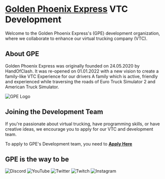 # [Golden Phoenix Express](https://truckersmp.com/vtc/51501) VTC Development

Welcome to the Golden Phoenix Express's (GPE) development organization, where we collaborate to enhance our virtual
trucking company (VTC).

## About GPE

Golden Phoenix Express was originally founded on 24.05.2020 by HandOfClash. It was re-opened on 01.01.2022 with a new
vision to create a family-like VTC Experience for our drivers A family which is active, friendly and experienced while
traversing the roads of Euro Truck Simulator 2 and American Truck Simulator.

<img src="https://wsrv.nl/?url=goldenphoenixexpressvtc.com/assets/img/GPE_byMouse.png&w=300" alt="GPE Logo">

## Joining the Development Team

If you're passionate about virtual trucking, have programming skills, or have creative ideas, we encourage you to apply
for our VTC and development team.

To apply to GPE's Development team, you need to **[Apply Here](https://docs.google.com/forms/d/e/1FAIpQLScG732I1gswN5CpHQC_TRI3j3_uxFF6oDqUDVskzAikaLBZyA/viewform)**

## GPE is the way to be

![Discord](https://img.shields.io/discord/714176690024087575?color=%23805100&label=Discord&logo=Discord&logoColor=%23FFFFFF&style=for-the-badge)
![YouTube](https://img.shields.io/youtube/channel/subscribers/UCZ0YKYU9Vz0l3vsDqjecG1Q?color=%23805100&style=for-the-badge&logo=YouTube&logoColor=white)
![Twitter](https://img.shields.io/twitter/follow/GPEVTC?&style=for-the-badge&color=%23805100&logo=X)
![Twitch](https://img.shields.io/badge/Twitch-%23805100.svg?&style=for-the-badge&logo=Twitch&logoColor=white)
![Instagram](https://img.shields.io/badge/Instagram-%23805100.svg?&style=for-the-badge&logo=Instagram&logoColor=white)
